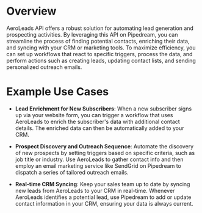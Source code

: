 # Overview

AeroLeads API offers a robust solution for automating lead generation and prospecting activities. By leveraging this API on Pipedream, you can streamline the process of finding potential contacts, enriching their data, and syncing with your CRM or marketing tools. To maximize efficiency, you can set up workflows that react to specific triggers, process the data, and perform actions such as creating leads, updating contact lists, and sending personalized outreach emails.

# Example Use Cases

- **Lead Enrichment for New Subscribers**: When a new subscriber signs up via your website form, you can trigger a workflow that uses AeroLeads to enrich the subscriber's data with additional contact details. The enriched data can then be automatically added to your CRM.

- **Prospect Discovery and Outreach Sequence**: Automate the discovery of new prospects by setting triggers based on specific criteria, such as job title or industry. Use AeroLeads to gather contact info and then employ an email marketing service like SendGrid on Pipedream to dispatch a series of tailored outreach emails.

- **Real-time CRM Syncing**: Keep your sales team up to date by syncing new leads from AeroLeads to your CRM in real-time. Whenever AeroLeads identifies a potential lead, use Pipedream to add or update contact information in your CRM, ensuring your data is always current.
